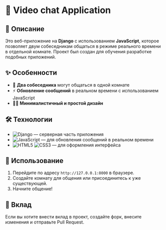 # 💬 Video chat Application

## 📝 Описание
Это веб-приложение на **Django** с использованием **JavaScript**, которое позволяет двум собеседникам общаться в режиме реального времени в отдельной комнате. Проект был создан для обучения разработке подобных приложений.

## ✨ Особенности
- 👥 **Два собеседника** могут общаться в одной комнате
- ⚡ **Обновление сообщений** в реальном времени с использованием JavaScript
- 🧑‍🎨 **Минималистичный и простой дизайн**

## 🛠️ Технологии
- ![Django](https://img.shields.io/badge/Django-092E20?style=for-the-badge&logo=django&logoColor=white) — серверная часть приложения
- ![JavaScript](https://img.shields.io/badge/JavaScript-F7DF1E?style=for-the-badge&logo=javascript&logoColor=black) — для обновления сообщений в реальном времени
- ![HTML5](https://img.shields.io/badge/HTML5-E34F26?style=for-the-badge&logo=html5&logoColor=white) ![CSS3](https://img.shields.io/badge/CSS3-1572B6?style=for-the-badge&logo=css3&logoColor=white) — для оформления интерфейса

## 🚀 Использование
1. Перейдите по адресу `http://127.0.0.1:8000` в браузере.
2. Создайте комнату для общения или присоединитесь к уже существующей.
3. Начните общение!

## 🤝 Вклад
Если вы хотите внести вклад в проект, создайте форк, внесите изменения и отправьте Pull Request.

